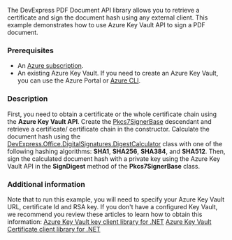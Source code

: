 The DevExpress PDF Document API library allows you to retrieve a certificate and sign the document hash using any external client. This example demonstrates how to use Azure Key Vault API to sign a PDF document. 

### Prerequisites

-   An [Azure subscription](https://azure.microsoft.com/free/).
-   An existing Azure Key Vault. If you need to create an Azure Key Vault, you can use the Azure Portal or [Azure CLI](https://docs.microsoft.com/cli/azure).

### Description
First, you need to obtain a certificate or the whole certificate chain using the **Azure Key Vault API**. Create the [Pkcs7SignerBase](https://docs.devexpress.com/OfficeFileAPI/DevExpress.Pdf.Pkcs7SignerBase) descendant and retrieve a certificate/ certificate chain in the constructor. Calculate the document hash using the [DevExpress.Office.DigitalSignatures.DigestCalculator](https://docs.devexpress.com/OfficeFileAPI/DevExpress.Office.DigitalSignatures.DigestCalculator) class with one of the following hashing algorithms: **SHA1**, **SHA256**, **SHA384**, and **SHA512**.
Then, sign the calculated document hash with a private key using the Azure Key Vault API in the **SignDigest** method of the **Pkcs7SignerBase** class.

  ### Additional information
Note that to run this example, you will need to specify your Azure Key Vault URL, certificate Id and RSA key. If you don't have a configured Key Vault, we recommend you review these articles to learn how to obtain this information:
[Azure Key Vault key client library for .NET](https://github.com/Azure/azure-sdk-for-net/tree/master/sdk/keyvault/Azure.Security.KeyVault.Keys)
[Azure Key Vault Certificate client library for .NET](https://github.com/Azure/azure-sdk-for-net/tree/master/sdk/keyvault/Azure.Security.KeyVault.Certificates)
